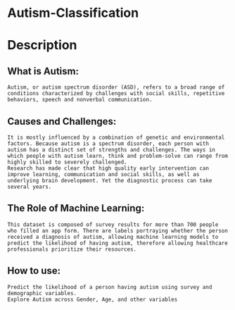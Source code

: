 # Autism-Classification

# Description
## What is Autism:
    Autism, or autism spectrum disorder (ASD), refers to a broad range of conditions characterized by challenges with social skills, repetitive behaviors, speech and nonverbal communication.

## Causes and Challenges:
    It is mostly influenced by a combination of genetic and environmental factors. Because autism is a spectrum disorder, each person with autism has a distinct set of strengths and challenges. The ways in which people with autism learn, think and problem-solve can range from highly skilled to severely challenged.
    Research has made clear that high quality early intervention can improve learning, communication and social skills, as well as underlying brain development. Yet the diagnostic process can take several years.

## The Role of Machine Learning:
    This dataset is composed of survey results for more than 700 people who filled an app form. There are labels portraying whether the person received a diagnosis of autism, allowing machine learning models to predict the likelihood of having autism, therefore allowing healthcare professionals prioritize their resources.

## How to use:
    Predict the likelihood of a person having autism using survey and demographic variables.
    Explore Autism across Gender, Age, and other variables

